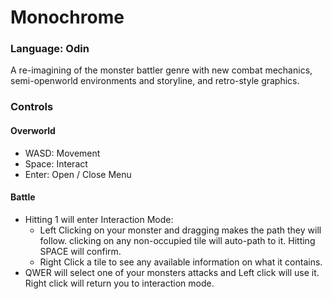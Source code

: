 
# Monochrome
### Language: Odin

A re-imagining of the monster battler genre with new combat mechanics, semi-openworld environments and storyline, and retro-style graphics.

### Controls
#### Overworld
- WASD: Movement
- Space: Interact
- Enter: Open / Close Menu

#### Battle
- Hitting 1 will enter Interaction Mode:
	- Left Clicking on your monster and dragging makes the path they will follow. clicking on any non-occupied tile will auto-path to it. Hitting SPACE will confirm.
	- Right Click a tile to see any available information on what it contains.
- QWER will select one of your monsters attacks and Left click will use it. Right click will return you to interaction mode.